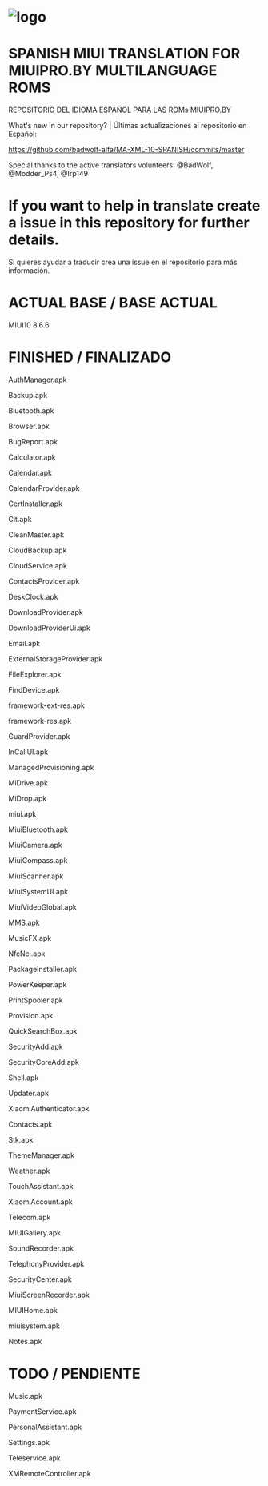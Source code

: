 # ![logo](https://camo.githubusercontent.com/f211c496b82148d536f634f2bfc8be4d89114228/68747470733a2f2f692e696d6775722e636f6d2f7335507343594d2e706e67)

# SPANISH MIUI TRANSLATION FOR MIUIPRO.BY MULTILANGUAGE ROMS
REPOSITORIO DEL IDIOMA ESPAÑOL PARA LAS ROMs MIUIPRO.BY

What's new in our repository?  | Últimas actualizaciones al repositorio en Español:

https://github.com/badwolf-alfa/MA-XML-10-SPANISH/commits/master

Special thanks to the active translators volunteers:
@BadWolf, @Modder_Ps4, @Irp149

# If you want to help in translate create a issue in this repository for further details.

Si quieres ayudar a traducir crea una issue en el repositorio para más información.

# ACTUAL BASE / BASE ACTUAL
MIUI10 8.6.6

# FINISHED / FINALIZADO
AuthManager.apk

Backup.apk

Bluetooth.apk

Browser.apk

BugReport.apk

Calculator.apk

Calendar.apk

CalendarProvider.apk

CertInstaller.apk

Cit.apk

CleanMaster.apk

CloudBackup.apk

CloudService.apk

ContactsProvider.apk

DeskClock.apk

DownloadProvider.apk

DownloadProviderUi.apk

Email.apk

ExternalStorageProvider.apk

FileExplorer.apk

FindDevice.apk

framework-ext-res.apk

framework-res.apk

GuardProvider.apk

InCallUI.apk

ManagedProvisioning.apk

MiDrive.apk

MiDrop.apk

miui.apk

MiuiBluetooth.apk

MiuiCamera.apk

MiuiCompass.apk

MiuiScanner.apk

MiuiSystemUI.apk

MiuiVideoGlobal.apk

MMS.apk

MusicFX.apk

NfcNci.apk

PackageInstaller.apk

PowerKeeper.apk

PrintSpooler.apk

Provision.apk

QuickSearchBox.apk

SecurityAdd.apk

SecurityCoreAdd.apk

Shell.apk

Updater.apk

XiaomiAuthenticator.apk

Contacts.apk

Stk.apk

ThemeManager.apk

Weather.apk

TouchAssistant.apk

XiaomiAccount.apk

Telecom.apk

MIUIGallery.apk

SoundRecorder.apk

TelephonyProvider.apk

SecurityCenter.apk

MiuiScreenRecorder.apk

MIUIHome.apk

miuisystem.apk

Notes.apk

# TODO / PENDIENTE

Music.apk

PaymentService.apk

PersonalAssistant.apk

Settings.apk

Teleservice.apk

XMRemoteController.apk
